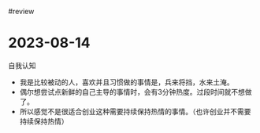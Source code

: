 #review 

# 2023-08-14
自我认知
- 我是比较被动的人，喜欢并且习惯做的事情是，兵来将挡，水来土淹。
- 偶尔想尝试点新鲜的自己主导的事情时，会有3分钟热度。过段时间就不想做了。
- 所以感觉不是很适合创业这种需要持续保持热情的事情。（也许创业并不需要持续保持热情）